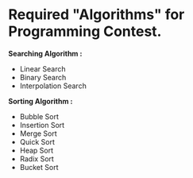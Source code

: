 # Required "Algorithms" for Programming Contest.

**Searching Algorithm :**
- Linear Search
- Binary Search
- Interpolation Search

**Sorting Algorithm :**
- Bubble Sort
- Insertion Sort
- Merge Sort
- Quick Sort
- Heap Sort
- Radix Sort
- Bucket Sort
